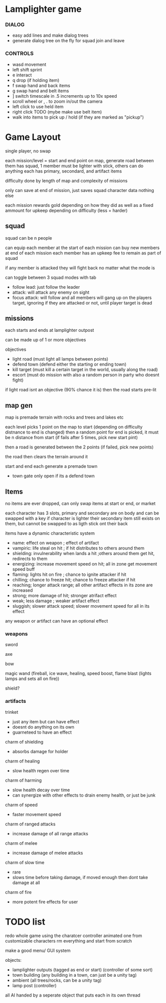 # Lamplighter game


### DIALOG

- easy add lines and make dialog trees
- generate dialog tree on the fly for squad join and leave

### CONTROLS

- wasd movement
- left shift sprint
- e interact
- q drop (if holding item)
- f swap hand and back items
- g swap hand and belt items
- ] switch timescale in .5 increments up to 10x speed
- scroll wheel or , . to zoom in/out the camera
- left click to use held item
- right click TODO (mybe make use belt item)
- walk into items to pick up / hold (if they are marked as "pickup")




# Game Layout

single player, no swap

each mission/level = start and end point on map, generate road between them
has squad, 1 member must be lighter with stick, others can do anything
each has primary, secondard, and artifact items

difficulty done by length of map and complexity of missions

only can save at end of mission, just saves squad character data nothing else

each mission rewards gold depending on how they did as well as a fixed ammount for upkeep depending on difficulty (less = harder)

## squad

squad can be n people

can equip each member at the start of each mission
can buy new members at end of each mission
each member has an upkeep fee to remain as part of squad

if any member is attacked they will fight back no matter what the mode is

can toggle between 3 squad modes with tab
 - follow lead: just follow the leader
 - attack: will attack any enemy on sight
 - focus attack: will follow and all members will gang up on the players target, ignoring if they are attacked or not, until player target is dead


## missions

each starts and ends at lamplighter outpost

can be made up of 1 or more objectives

objectives
 - light road (must light all lamps between points)
 - defend town (defend either the starting or ending town)
 - kill target (must kill a certain target in the world, usually along the road)
 - escort (must do mission with also a random person in party who doesnt fight)
 
 if light road isnt an objective (90% chance it is) then the road starts pre-lit
 
 

## map gen

map is premade terrain with rocks and trees and lakes etc

each level picks 1 point on the map to start
(depending on difficulty distnance to end is changed)
then a random point for end is picked, it must be n distance from start (if fails after 5 times, pick new start pint)

then a road is generated between the 2 points (if failed, pick new points)

the road then clears the terrain around it

start and end each generate a premade town
 - town gate only open if its a defend town

## Items

no items are ever dropped, can only swap items at start or end, or market

each character has 3 slots, primary and secondary are on body and can be swapped with a key
if character is lighter their secondary item still exists on them, but cannot be swapped to as ligth stick ont their back

items have a dynamic characteristic system
 - name: effect on weapon ; effect of artifact
 - vampiric: life steal on hit ; if hit distributes to others around them 
 - shielding: invulnerability when lands a hit ;others around them get hit, redirects to them
 - energizing: increase movement speed on hit; all in zone get movement speed buff
 - flaming: lights hit on fire ; chance to ignite attacker if hit
 - chilling; chance to freeze hit; chance to freeze attacker if hit
 - reaching; longer attack range; all other artifact effects in its zone are increased
 - strong; more damage of hit; stronger atrifact effect
 - weak; less damage ; weaker artifact effect
 - sluggish; slower attack speed; slower movement speed for all in its effect
 
 any weapon or artifact can have an optional effect
 
 ### weapons
 
 sword
 
 axe
 
 bow
 
 magic wand (fireball, ice wave, healing, speed boost, flame blast (lights lamps and sets all on fire))
 
 shield?
 
 ### artifacts
 
 
 trinket
  - just any item but can have effect
  - doesnt do anything on its own
  - guarneteed to have an effect
 
 charm of shielding
   - absorbs damage for holder

charm of healing
 - slow health regen over time
 
 charm of harming
  - slow health decay over time
  - can synergize with other effects to drain enemy health, or just be junk
 
 charm of speed
   - faster movement speed
  
  charm of ranged attacks
   - increase damage of all range attacks

charm of melee
 - increase damage of melee attacks

charm of slow time
 - rare
 - slows time before taking damage, if moved enough then dont take damage at all

charm of fire
 - more potent fire effects for user

# TODO list

redo whole game using the charatcer controller animated one from customizable characters
rm everything and start from scratch

make a good menu/ GUI system

objects:
 - lamplighter outputs (tagged as end or start) (controller of some sort)
 - town building (any building in a town, can just be a unity tag)
 - ambient (all trees/rocks, can be a unity tag)
 - lamp post (controller)

all AI handed by a seperate object that puts each in its own thread



